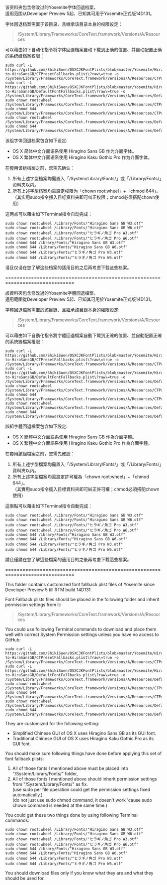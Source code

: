 该资料夹包含修改过的Yosemite字体回退档案，<br>
适用范围从Developer Preview 5起、已知其可用于Yosemite正式版14D131。<br>

字体回退档案需置于该目录、且继承该目录本身的权限设定：<br>
> /System/Library/Frameworks/CoreText.framework/Versions/A/Resources<br>

可以藉由如下自动化指令将字体回退档案自动下载到正确的位置、并自动配置正确的系统级档案权限：<br>
<pre><code>sudo curl -L https://github.com/ShikiSuen/OSXCJKFontPlists/blob/master/Yosemite/HiraKaku-to-HiraSansGB/CTPresetFallbacks.plist\?raw\=true -o /System/Library/Frameworks/CoreText.framework/Versions/A/Resources/CTPresetFallbacks.plist
sudo curl -L https://github.com/ShikiSuen/OSXCJKFontPlists/blob/master/Yosemite/HiraKaku-to-HiraSansGB/DefaultFontFallbacks.plist\?raw\=true -o /System/Library/Frameworks/CoreText.framework/Versions/A/Resources/DefaultFontFallbacks.plist
sudo chown root:wheel /System/Library/Frameworks/CoreText.framework/Versions/A/Resources/CTPresetFallbacks.plist
sudo chmod 644 /System/Library/Frameworks/CoreText.framework/Versions/A/Resources/CTPresetFallbacks.plist
sudo chown root:wheel /System/Library/Frameworks/CoreText.framework/Versions/A/Resources/DefaultFontFallbacks.plist
sudo chmod 644 /System/Library/Frameworks/CoreText.framework/Versions/A/Resources/DefaultFontFallbacks.plist</code></pre>

该组字体回退档案包含如下设定:<br>

- OS X 简体中文介面语系使用 Hiragino Sans GB 作为介面字体。<br>
- OS X 繁体中文介面语系使用 Hiragino Kaku Gothic Pro 作为介面字体。<br>

在套用该组档案之前，您需先确认：<br>

1. 所有上述字型档案均需置入「/System/Library/Fonts/」或「/Library/Fonts/」资料夹以内。<br>
2. 所有上述字型档案均需設定权限为「chown root:wheel」+「chmod 644」。<br>
（其实用sudo指令摆入目标资料夹即可纠正权限；chmod必须搭配chown使用）<br>

这两点可以藉由如下Terminal指令自动完成：<br>
<pre><code>sudo chown root:wheel /Library/Fonts/"Hiragino Sans GB W3.otf"
sudo chown root:wheel /Library/Fonts/"Hiragino Sans GB W6.otf"
sudo chown root:wheel /Library/Fonts/"ヒラギノ角ゴ Pro W3.otf"
sudo chown root:wheel /Library/Fonts/"ヒラギノ角ゴ Pro W6.otf"
sudo chmod 644 /ibrary/Fonts/"Hiragino Sans GB W3.otf"
sudo chmod 644 /Library/Fonts/"Hiragino Sans GB W6.otf"
sudo chmod 644 /Library/Fonts/"ヒラギノ角ゴ Pro W3.otf"
sudo chmod 644 /Library/Fonts/"ヒラギノ角ゴ Pro W6.otf"</code></pre>

请且仅请在您了解这些档案的适用目的之后再考虑下载这些档案。<br>

==============================================================================<br>

該資料夾包含修改過的Yosemite字體回退檔案，<br>
適用範圍從Developer Preview 5起、已知其可用於Yosemite正式版14D131。<br>

字體回退檔案需置於該目錄、且繼承該目錄本身的權限設定:<br>
> /System/Library/Frameworks/CoreText.framework/Versions/A/Resources<br>

可以藉由如下自動化指令將字體回退檔案自動下載到正確的位置、並自動配置正確的系統級檔案權限：<br>
<pre><code>sudo curl -L https://github.com/ShikiSuen/OSXCJKFontPlists/blob/master/Yosemite/HiraKaku-to-HiraSansGB/CTPresetFallbacks.plist\?raw\=true -o /System/Library/Frameworks/CoreText.framework/Versions/A/Resources/CTPresetFallbacks.plist
sudo curl -L https://github.com/ShikiSuen/OSXCJKFontPlists/blob/master/Yosemite/HiraKaku-to-HiraSansGB/DefaultFontFallbacks.plist\?raw\=true -o /System/Library/Frameworks/CoreText.framework/Versions/A/Resources/DefaultFontFallbacks.plist
sudo chown root:wheel /System/Library/Frameworks/CoreText.framework/Versions/A/Resources/CTPresetFallbacks.plist
sudo chmod 644 /System/Library/Frameworks/CoreText.framework/Versions/A/Resources/CTPresetFallbacks.plist
sudo chown root:wheel /System/Library/Frameworks/CoreText.framework/Versions/A/Resources/DefaultFontFallbacks.plist
sudo chmod 644 /System/Library/Frameworks/CoreText.framework/Versions/A/Resources/DefaultFontFallbacks.plist</code></pre>

該組字體回退檔案包含如下設定:<br>

- OS X 簡體中文介面語系使用 Hiragino Sans GB 作為介面字體。<br>
- OS X 繁體中文介面語系使用 Hiragino Kaku Gothic Pro 作為介面字體。<br>

在套用該組檔案之前，您需先確認：<br>

1. 所有上述字型檔案均需置入「/System/Library/Fonts/」或「/Library/Fonts/」資料夾以內。<br>
2. 所有上述字型檔案均需設定許可權為「chown root:wheel」+「chmod 644」。<br>
（其實用sudo指令擺入目標資料夾即可糾正許可權；chmod必須搭配chown使用）<br>

這兩點可以藉由如下Terminal指令自動完成：<br>
<pre><code>sudo chown root:wheel /Library/Fonts/"Hiragino Sans GB W3.otf"
sudo chown root:wheel /Library/Fonts/"Hiragino Sans GB W6.otf"
sudo chown root:wheel /Library/Fonts/"ヒラギノ角ゴ Pro W3.otf"
sudo chown root:wheel /Library/Fonts/"ヒラギノ角ゴ Pro W6.otf"
sudo chmod 644 /ibrary/Fonts/"Hiragino Sans GB W3.otf"
sudo chmod 644 /Library/Fonts/"Hiragino Sans GB W6.otf"
sudo chmod 644 /Library/Fonts/"ヒラギノ角ゴ Pro W3.otf"
sudo chmod 644 /Library/Fonts/"ヒラギノ角ゴ Pro W6.otf"</code></pre>

請且僅請在您了解這些檔案的適用目的之後再考慮下載這些檔案。<br>

==============================================================================<br>

This folder contains customized font fallback plist files of Yosemite since Developer Preview 5 till RTM build 14D131.<br>

Font Fallback plists files should be placed in the following folder and inherit permission settings from it:<br>
> /System/Library/Frameworks/CoreText.framework/Versions/A/Resources<br>

You could use following Terminal commands to download and place them well with correct System Permission settings unless you have no access to GitHub:<br>
<pre><code>sudo curl -L https://github.com/ShikiSuen/OSXCJKFontPlists/blob/master/Yosemite/HiraKaku-to-HiraSansGB/CTPresetFallbacks.plist\?raw\=true -o /System/Library/Frameworks/CoreText.framework/Versions/A/Resources/CTPresetFallbacks.plist
sudo curl -L https://github.com/ShikiSuen/OSXCJKFontPlists/blob/master/Yosemite/HiraKaku-to-HiraSansGB/DefaultFontFallbacks.plist\?raw\=true -o /System/Library/Frameworks/CoreText.framework/Versions/A/Resources/DefaultFontFallbacks.plist
sudo chown root:wheel /System/Library/Frameworks/CoreText.framework/Versions/A/Resources/CTPresetFallbacks.plist
sudo chmod 644 /System/Library/Frameworks/CoreText.framework/Versions/A/Resources/CTPresetFallbacks.plist
sudo chown root:wheel /System/Library/Frameworks/CoreText.framework/Versions/A/Resources/DefaultFontFallbacks.plist
sudo chmod 644 /System/Library/Frameworks/CoreText.framework/Versions/A/Resources/DefaultFontFallbacks.plist</code></pre>

They are customized for the following setting:<br>

- Simplified Chinese GUI of OS X uses Hiragino Sans GB as its GUI font.<br>
- Traditional Chinese GUI of OS X uses Hiragino Kaku Gothic Pro as its GUI font.<br>

You should make sure following things have done before applying this set of font fallback plists:<br>

1. All of those fonts I mentioned above must be placed into "/System/Library/Fonts/" folder,<br>
2. All of those fonts I mentioned above should inherit permission settings from "/System/Library/Fonts/" as fix.<br>
(use sudo per file operation could get the permission settings fixed automatically.)<br>
(do not just use sudo chmod command, it doesn't work 'cause sudo chown command is needed at the same time.)<br>

You could get these two things done by using following Terminal commands:<br>
<pre><code>sudo chown root:wheel /Library/Fonts/"Hiragino Sans GB W3.otf"
sudo chown root:wheel /Library/Fonts/"Hiragino Sans GB W6.otf"
sudo chown root:wheel /Library/Fonts/"ヒラギノ角ゴ Pro W3.otf"
sudo chown root:wheel /Library/Fonts/"ヒラギノ角ゴ Pro W6.otf"
sudo chmod 644 /ibrary/Fonts/"Hiragino Sans GB W3.otf"
sudo chmod 644 /Library/Fonts/"Hiragino Sans GB W6.otf"
sudo chmod 644 /Library/Fonts/"ヒラギノ角ゴ Pro W3.otf"
sudo chmod 644 /Library/Fonts/"ヒラギノ角ゴ Pro W6.otf"</code></pre>

You should download files only if you know what they are and what they should be used for.<br>
